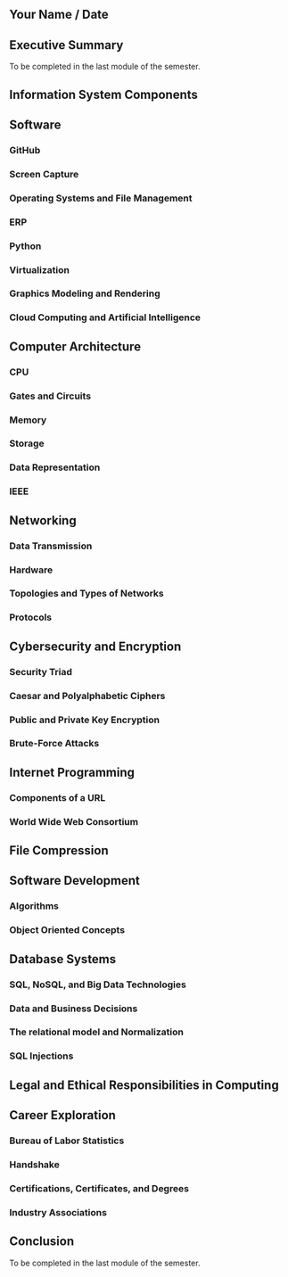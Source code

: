## Your Name / Date

## Executive Summary
To be completed in the last module of the semester.

## Information System Components

## Software
### GitHub
### Screen Capture
### Operating Systems and File Management
### ERP
### Python
### Virtualization
### Graphics Modeling and Rendering
### Cloud Computing and Artificial Intelligence

## Computer Architecture
### CPU
### Gates and Circuits
### Memory
### Storage
### Data Representation
### IEEE

## Networking
### Data Transmission
### Hardware
### Topologies and Types of Networks
### Protocols

## Cybersecurity and Encryption
### Security Triad
### Caesar and Polyalphabetic Ciphers
### Public and Private Key Encryption
### Brute-Force Attacks

## Internet Programming
### Components of a URL
### World Wide Web Consortium

## File Compression

## Software Development
### Algorithms
### Object Oriented Concepts

## Database Systems
### SQL, NoSQL, and Big Data Technologies
### Data and Business Decisions
### The relational model and Normalization
### SQL Injections

## Legal and Ethical Responsibilities in Computing
### 

## Career Exploration
### Bureau of Labor Statistics
### Handshake
### Certifications, Certificates, and Degrees
### Industry Associations

## Conclusion
To be completed in the last module of the semester.
